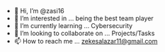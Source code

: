 - 👋 Hi, I’m @zasi16
- 👀 I’m interested in ... being the best team player
- 🌱 I’m currently learning ... Cybersecurity
- 💞️ I’m looking to collaborate on ... Projects/Tasks
- 📫 How to reach me ... zekesalazar11@gmail.com

<!---
zasi16/zasi16 is a ✨ special ✨ repository because its `README.md` (this file) appears on your GitHub profile.
You can click the Preview link to take a look at your changes.
--->
